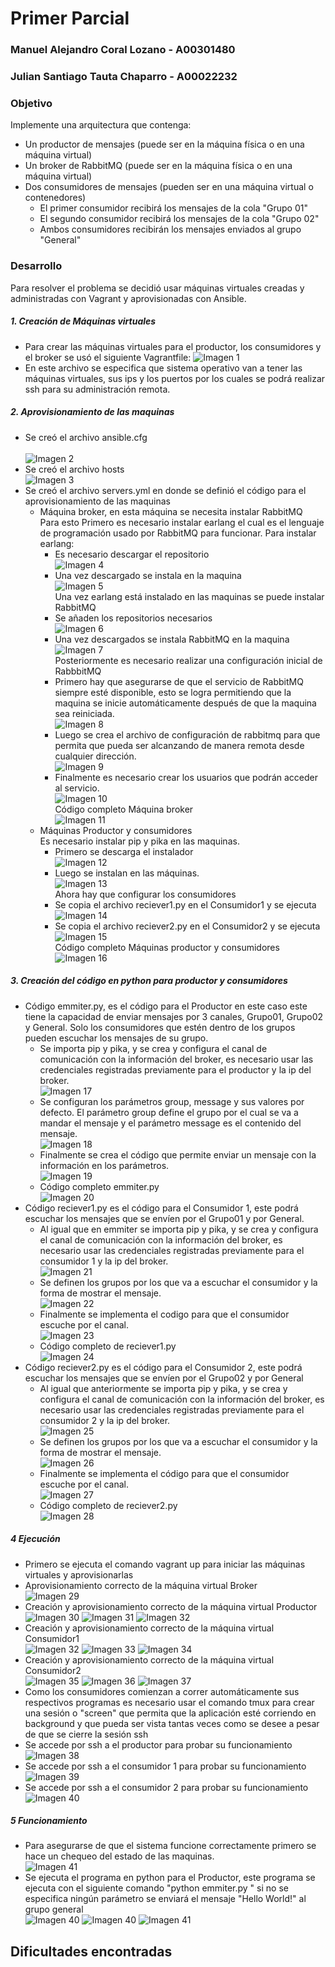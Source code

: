 # Primer Parcial #

### Manuel Alejandro Coral Lozano - A00301480
### Julian Santiago Tauta Chaparro - A00022232

### Objetivo

Implemente una arquitectura que contenga:
 
 * Un productor de mensajes (puede ser en la máquina física o en una máquina virtual)
 * Un broker de RabbitMQ (puede ser en la máquina física o en una máquina virtual)
 * Dos consumidores de mensajes (pueden ser en una máquina virtual o contenedores)
    * El primer consumidor recibirá los mensajes de la cola "Grupo 01"
    * El segundo consumidor recibirá los mensajes de la cola "Grupo 02"
    * Ambos consumidores recibirán los mensajes enviados al grupo "General"

### Desarrollo

Para resolver el problema se decidió usar máquinas virtuales creadas y administradas con Vagrant y aprovisionadas con Ansible.

##### 1. Creación de Máquinas virtuales
 + Para crear las máquinas virtuales para el productor, los consumidores y el broker se usó el siguiente Vagrantfile:
![Imagen 1](/images/Vagrantfile.PNG)<br/>
 + En este archivo se especifica que sistema operativo van a tener las máquinas virtuales, sus ips y los puertos por los cuales se podrá realizar ssh para su administración remota.<br/>

##### 2. Aprovisionamiento de las maquinas
 + Se creó el archivo ansible.cfg<br/>	
 ![Imagen 2](/images/ansiblecfg.PNG)<br/>
 + Se creó el archivo hosts<br/>
 ![Imagen 3](/images/hosts.PNG)<br/>
 + Se creó el archivo servers.yml en donde se definió el código para el aprovisionamiento de las maquinas
	+ Máquina broker, en esta máquina se necesita instalar RabbitMQ<br/>
	  Para esto Primero es necesario instalar earlang el cual es el lenguaje de programación usado por RabbitMQ para funcionar. Para instalar earlang:
		+ Es necesario descargar el repositorio<br/>
		![Imagen 4](/images/earlangrepo.PNG)<br/>
		+ Una vez descargado se instala en la maquina<br/>
		![Imagen 5](/images/earlanginstall.PNG)<br/>
	  Una vez earlang está instalado en las maquinas se puede instalar RabbitMQ<br/>
		+ Se añaden los repositorios necesarios<br/>
		![Imagen 6](/images/rabbitrepos.PNG)<br/>
		+ Una vez descargados se instala RabbitMQ en la maquina<br/>
		![Imagen 7](/images/rabbitInstall.PNG)<br/>
	  Posteriormente es necesario realizar una configuración inicial de RabbbitMQ<br/>
		+ Primero hay que asegurarse de que el servicio de RabbitMQ siempre esté disponible, esto se logra permitiendo que la maquina se inicie automáticamente después de que la maquina sea reiniciada.<br/>
		![Imagen 8](/images/rabbitreboot.PNG)<br/>
		+ Luego se crea el archivo de configuración de rabbitmq para que permita que pueda ser alcanzando de manera remota desde cualquier dirección.<br/>
		![Imagen 9](/images/rabbitconf.PNG)<br/>
		+ Finalmente es necesario crear los usuarios que podrán acceder al servicio.<br/>
		![Imagen 10](/images/rabbitusers.PNG)<br/>
	  Código completo Máquina broker<br/>
        ![Imagen 11](/images/ansibleBroker.png)<br/>
	+ Máquinas Productor y consumidores<br/>
	  Es necesario instalar pip y pika en las maquinas.<br/>
		+ Primero se descarga el instalador<br/>
		![Imagen 12](/images/pipinstaller.PNG)<br/>
		+ Luego se instalan en las máquinas.<br/>
		![Imagen 13](/images/pipinstall.PNG)<br/>
	  Ahora hay que configurar los consumidores<br/>
		+ Se copia el archivo reciever1.py en el Consumidor1 y se ejecuta<br/>
		![Imagen 14](/images/consumidor1.PNG)<br/>
		+ Se copia el archivo reciever2.py en el Consumidor2 y se ejecuta<br/>
		![Imagen 15](/images/consumidor2.PNG)<br/>
	  Código completo Máquinas productor y consumidores<br/>
        ![Imagen 16](/images/ansibleProductorConsumidor.png)<br/>

##### 3. Creación del código en python para productor y consumidores
 + Código emmiter.py, es el código para el Productor en este caso este tiene la capacidad de enviar mensajes por 3 canales, Grupo01, Grupo02 y General. Solo los consumidores que estén dentro de los grupos pueden escuchar los mensajes de su grupo.
	+ Se importa pip y pika, y se crea y configura el canal de comunicación con la información del broker, es necesario usar las credenciales registradas previamente para el productor y la ip del broker.<br/>
	![Imagen 17](/images/emmiterchannel.PNG)<br/>
	+ Se configuran los parámetros group, message y sus valores por defecto. El parámetro group define el grupo por el cual se va a mandar el mensaje y el parámetro message es el contenido del mensaje.<br/>
	![Imagen 18](/images/emmiterparams.PNG)<br/>
	+ Finalmente se crea el código que permite enviar un mensaje con la información en los parámetros.<br/>
	![Imagen 19](/images/emmitermessage.PNG)<br/>
	+ Código completo emmiter.py<br/>
	![Imagen 20](/images/emmiter.PNG)<br/>
 + Código reciever1.py es el código para el Consumidor 1, este podrá escuchar los mensajes que se envíen por el Grupo01 y por General.
	+ Al igual que en emmiter se importa pip y pika, y se crea y configura el canal de comunicación con la información del broker, es necesario usar las credenciales registradas previamente para el consumidor 1 y la ip del broker.<br/>
	![Imagen 21](/images/reciever1channel.PNG)<br/>
	+ Se definen los grupos por los que va a escuchar el consumidor y la forma de mostrar el mensaje.<br/>
	![Imagen 22](/images/reciever1groups.PNG)<br/>
	+ Finalmente se implementa el codigo para que el consumidor escuche por el canal.<br/>
	![Imagen 23](/images/reciever1listen.PNG)<br/>
	+ Código completo de reciever1.py<br/>
	![Imagen 24](/images/reciever1.PNG)
 + Código reciever2.py es el código para el Consumidor 2, este podrá escuchar los mensajes que se envíen por el Grupo02 y por General
	+ Al igual que anteriormente se importa pip y pika, y se crea y configura el canal de comunicación con la información del broker, es necesario usar las credenciales registradas previamente para el consumidor 2 y la ip del broker.<br/>
	![Imagen 25](/images/reciever2channel.PNG)<br/>
	+ Se definen los grupos por los que va a escuchar el consumidor y la forma de mostrar el mensaje.<br/>
	![Imagen 26](/images/reciever2groups.PNG)<br/>
	+ Finalmente se implementa el código para que el consumidor escuche por el canal.<br/>
	![Imagen 27](/images/reciever2listen.PNG)<br/>
	+ Código completo de reciever2.py<br/>
	![Imagen 28](/images/reciever2.PNG)<br/>

##### 4 Ejecución
 + Primero se ejecuta el comando vagrant up para iniciar las máquinas virtuales y aprovisionarlas<br/>
 + Aprovisionamiento correcto de la máquina virtual Broker<br/>
 ![Imagen 29](/images/Aprovisinamiento_Completo_RabbitMQ.png)<br/>
 + Creación y aprovisionamiento correcto de la máquina virtual Productor<br/>
 ![Imagen 30](/images/Creacion_maquina_productor.png)
 ![Imagen 31](/images/Inicio_aprovisinamiento_productor.png)
 ![Imagen 32](/images/Aprovisionamiento_Completo_productor.png)
 + Creación y aprovisionamiento correcto de la máquina virtual Consumidor1<br/>
 ![Imagen 32](/images/Creacion_maquina_consumidor1.png)
 ![Imagen 33](/images/Inicio_aprovisinamiento_consumidor1.png)
 ![Imagen 34](/images/Aprovisionamiento_Completo_consumidor1.png)
 + Creación y aprovisionamiento correcto de la máquina virtual Consumidor2<br/>
 ![Imagen 35](/images/Creacion_maquina_consumidor2.png)
 ![Imagen 36](/images/Inicio_aprovisinamiento_consumidor2.png)
 ![Imagen 37](/images/Aprovisionamiento_Completo_consumidor2.png)
 + Como los consumidores comienzan a correr automáticamente sus respectivos programas es necesario usar el comando tmux para crear una sesión o "screen" que permita que la aplicación esté corriendo en background y que pueda ser vista tantas veces como se desee a pesar de que se cierre la sesión ssh<br/>
 + Se accede por ssh a el productor para probar su funcionamiento<br/>
 ![Imagen 38](/images/ssh_productor.png)
 + Se accede por ssh a el consumidor 1 para probar su funcionamiento<br/>
 ![Imagen 39](/images/ssh_consumidor1.png)
 + Se accede por ssh a el consumidor 2 para probar su funcionamiento<br/>
 ![Imagen 40](/images/ssh_consumidor2.png)

##### 5 Funcionamiento
 + Para asegurarse de que el sistema funcione correctamente primero se hace un chequeo del estado de las maquinas.<br/>
 ![Imagen 41](/images/status_todas_las_maquinas_creadas.png)
 + Se ejecuta el programa en python para el Productor, este programa se ejecuta con el siguiente comando "python emmiter.py <Grupo donde se desea enviar el mensaje> <mensaje>" si no se especifica ningún parámetro se enviará el mensaje "Hello World!" al grupo general<br/>
 ![Imagen 40](/images/Funcionamiento_emmiter_por_defecto.png)
 ![Imagen 40](/images/Envio_primer_mensaje.png)
 ![Imagen 41](/images/Funcionamiento_total.png)

## Dificultades encontradas
